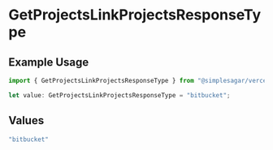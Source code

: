# GetProjectsLinkProjectsResponseType

## Example Usage

```typescript
import { GetProjectsLinkProjectsResponseType } from "@simplesagar/vercel/models/getprojectsop.js";

let value: GetProjectsLinkProjectsResponseType = "bitbucket";
```

## Values

```typescript
"bitbucket"
```
